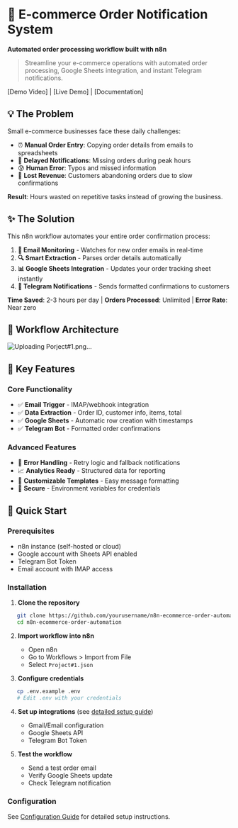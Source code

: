 # 🛒 E-commerce Order Notification System
**Automated order processing workflow built with n8n**

> Streamline your e-commerce operations with automated order processing, Google Sheets integration, and instant Telegram notifications.

[Demo Video] | [Live Demo] | [Documentation]

## 💡 The Problem

Small e-commerce businesses face these daily challenges:
- ⏰ **Manual Order Entry**: Copying order details from emails to spreadsheets
- 📱 **Delayed Notifications**: Missing orders during peak hours
- 😰 **Human Error**: Typos and missed information
- 💸 **Lost Revenue**: Customers abandoning orders due to slow confirmations

**Result**: Hours wasted on repetitive tasks instead of growing the business.

## ✨ The Solution

This n8n workflow automates your entire order confirmation process:

1. **📧 Email Monitoring** - Watches for new order emails in real-time
2. **🔍 Smart Extraction** - Parses order details automatically
3. **📊 Google Sheets Integration** - Updates your order tracking sheet instantly
4. **💬 Telegram Notifications** - Sends formatted confirmations to customers

**Time Saved**: 2-3 hours per day | **Orders Processed**: Unlimited | **Error Rate**: Near zero

## 🔄 Workflow Architecture
![Uploading Porject#1.png…]()

## 🎯 Key Features

### Core Functionality
- ✅ **Email Trigger** - IMAP/webhook integration
- ✅ **Data Extraction** - Order ID, customer info, items, total
- ✅ **Google Sheets** - Automatic row creation with timestamps
- ✅ **Telegram Bot** - Formatted order confirmations

### Advanced Features
- 🔔 **Error Handling** - Retry logic and fallback notifications
- 📈 **Analytics Ready** - Structured data for reporting
- 🎨 **Customizable Templates** - Easy message formatting
- 🔐 **Secure** - Environment variables for credentials

## 🚀 Quick Start

### Prerequisites
- n8n instance (self-hosted or cloud)
- Google account with Sheets API enabled
- Telegram Bot Token
- Email account with IMAP access

### Installation

1. **Clone the repository**
```bash
   git clone https://github.com/yourusername/n8n-ecommerce-order-automation.git
   cd n8n-ecommerce-order-automation
```

2. **Import workflow into n8n**
   - Open n8n
   - Go to Workflows > Import from File
   - Select `Project#1.json`

3. **Configure credentials**
```bash
   cp .env.example .env
   # Edit .env with your credentials
```

4. **Set up integrations** (see [detailed setup guide](docs/SETUP.md))
   - Gmail/Email configuration
   - Google Sheets API
   - Telegram Bot Token

5. **Test the workflow**
   - Send a test order email
   - Verify Google Sheets update
   - Check Telegram notification

### Configuration
See [Configuration Guide](docs/CONFIGURATION.md) for detailed setup instructions.
